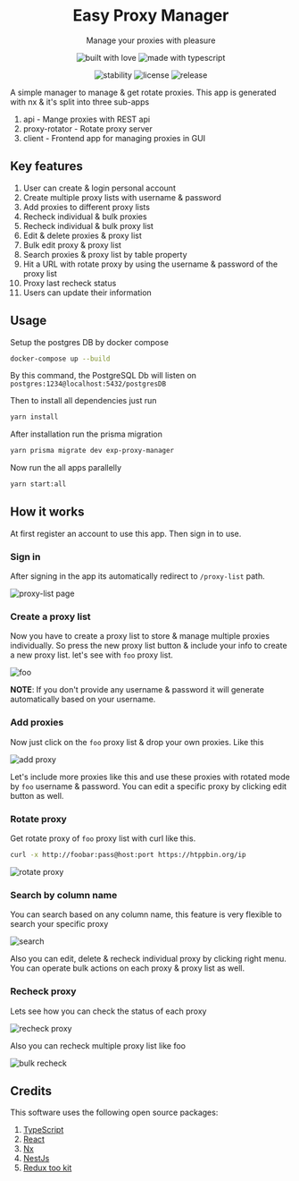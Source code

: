 <h1 align="center">Easy Proxy Manager</h1>
<p align="center">Manage your proxies with pleasure</p>

<p align="center">
  <img src="https://forthebadge.com/images/badges/built-with-love.svg" alt="built with love">
  <img src="https://forthebadge.com/images/badges/made-with-typescript.svg" alt="made with typescript">
</p>

<p align="center">
  <img src="https://img.shields.io/badge/stability-experimental-orange.svg" alt="stability">
  <img src="https://img.shields.io/badge/license-MIT-brightgreen.svg" alt="license">
  <img src="https://img.shields.io/badge/release-v1.0.0-blue.svg" alt="release">
</p>

A simple manager to manage & get rotate proxies. This app is generated with nx & it's split into three sub-apps

1. api - Mange proxies with REST api
2. proxy-rotator - Rotate proxy server
3. client - Frontend app for managing proxies in GUI

## Key features

1. User can create & login personal account
2. Create multiple proxy lists with username & password
3. Add proxies to different proxy lists
4. Recheck individual & bulk proxies
5. Recheck individual & bulk proxy list
6. Edit & delete proxies & proxy list
7. Bulk edit proxy & proxy list
8. Search proxies & proxy list by table property
9. Hit a URL with rotate proxy by using the username & password of the proxy list
10. Proxy last recheck status
11. Users can update their information

## Usage

Setup the postgres DB by docker compose

```bash
docker-compose up --build
```

By this command, the PostgreSQL Db will listen on `postgres:1234@localhost:5432/postgresDB`

Then to install all dependencies just run

```bash
yarn install
```

After installation run the prisma migration

```bash
yarn prisma migrate dev exp-proxy-manager
```

Now run the all apps parallelly

```bash
yarn start:all
```

## How it works

At first register an account to use this app. Then sign in to use.

### Sign in

After signing in the app its automatically redirect to `/proxy-list` path.

![proxy-list page](./assets/proxy-list.png)

### Create a proxy list

Now you have to create a proxy list to store & manage multiple proxies individually. So press the new proxy list button & include your info to create a new proxy list. let's see with `foo` proxy list.

![foo](./assets/foo-proxy-list.png)

**NOTE**: If you don't provide any username & password it will generate automatically based on your username.

### Add proxies

Now just click on the `foo` proxy list & drop your own proxies. Like this

![add proxy](./assets/add-proxy.gif)

Let's include more proxies like this and use these proxies with rotated mode by `foo` username & password. You can edit a specific proxy by clicking edit button as well.

### Rotate proxy

Get rotate proxy of `foo` proxy list with curl like this.

```bash
curl -x http://foobar:pass@host:port https://htppbin.org/ip
```

![rotate proxy](./assets/rotate%20proxy.gif)

### Search by column name

You can search based on any column name, this feature is very flexible to search your specific proxy

![search](./assets/advance%20search.gif)

Also you can edit, delete & recheck individual proxy by clicking right menu. You can operate bulk actions on each proxy & proxy list as well.

### Recheck proxy

Lets see how you can check the status of each proxy

![recheck proxy](./assets/checking%20proxy.gif)

Also you can recheck multiple proxy list like foo

![bulk recheck](./assets/bulk-recheck.gif)

## Credits

This software uses the following open source packages:

1. [TypeScript](https://www.typescriptlang.org/)
2. [React](https://reactjs.org/)
3. [Nx](https://nx.dev/)
4. [NestJs](https://nestjs.com/)
5. [Redux too kit](https://redux-toolkit.js.org/)
